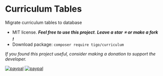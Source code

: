 # Curriculum Tables
Migrate curriculum tables to database
- MIT license. ***Feel free to use this project***. ***Leave a star :star: or make a fork !***
- Download package: ```composer require tigo/curriculum```

*If you found this project useful, consider making a donation to support the developer.* 

[![paypal](https://www.paypalobjects.com/pt_BR/BR/i/btn/btn_donateCC_LG.gif)](https://www.paypal.com/donate?hosted_button_id=5PG6N2SFW2ZHL)
[![paypal](https://www.paypalobjects.com/en_US/i/btn/btn_donateCC_LG.gif)](https://www.paypal.com/donate?hosted_button_id=CDAV425UPG2E2)
